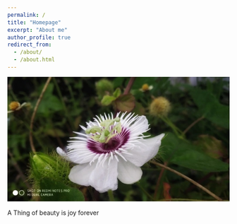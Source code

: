```yaml
---
permalink: /
title: "Homepage"
excerpt: "About me"
author_profile: true
redirect_from: 
  - /about/
  - /about.html
---
```

![Example Image](Images/Home1.jpg)

A Thing of beauty is joy forever

